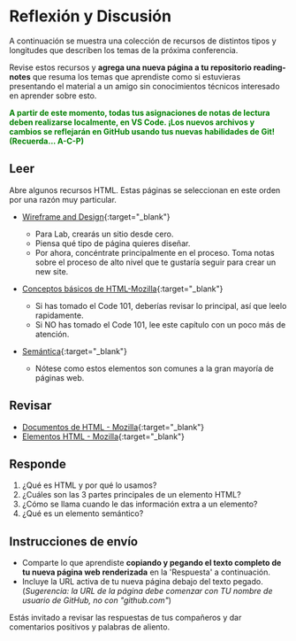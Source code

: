 # Reflexión y Discusión

A continuación se muestra una colección de recursos de distintos tipos y longitudes que describen los temas de la próxima conferencia.

Revise estos recursos y **agrega una nueva página a tu repositorio reading-notes** que resuma los temas que aprendiste como si estuvieras presentando el material a un amigo sin conocimientos técnicos interesado en aprender sobre esto.

<strong style="color: green">A partir de este momento, todas tus asignaciones de notas de lectura deben realizarse localmente, en VS Code. ¡Los nuevos archivos y cambios se reflejarán en GitHub usando tus nuevas habilidades de Git! (Recuerda... A-C-P)</strong>

## Leer

Abre algunos recursos HTML. Estas páginas se seleccionan en este orden por una razón muy particular.

* [Wireframe and Design](https://careerfoundry.com/en/blog/ux-design/how-to-create-your-first-wireframe/){:target="_blank"}
   * Para Lab, crearás un sitio desde cero.
   * Piensa qué tipo de página quieres diseñar.
   * Por ahora, concéntrate principalmente en el proceso. Toma notas sobre el proceso de alto nivel que te gustaría seguir para crear un new site.

* [Conceptos básicos de HTML-Mozilla](https://developer.mozilla.org/es/docs/Learn/Getting_started_with_the_web/HTML_basics){:target="_blank"}
   * Si has tomado el Code 101, deberías revisar lo principal, así que leelo rapidamente.
   * Si NO has tomado el Code 101, lee este capítulo con un poco más de atención.

* [Semántica](https://developer.mozilla.org/en-US/docs/Glossary/Semantics){:target="_blank"}
   * Nótese como estos elementos son comunes a la gran mayoría de páginas web.

## Revisar

* [Documentos de HTML - Mozilla](https://developer.mozilla.org/es/docs/Web/HTML){:target="_blank"}
* [Elementos HTML - Mozilla](https://developer.mozilla.org/es/docs/Web/HTML/Element){:target="_blank"}

## Responde

1. ¿Qué es HTML y por qué lo usamos?
2. ¿Cuáles son las 3 partes principales de un elemento HTML?
3. ¿Cómo se llama cuando le das información extra a un elemento?
4. ¿Qué es un elemento semántico?

## Instrucciones de envío

* Comparte lo que aprendiste **copiando y pegando el texto completo de tu nueva página web renderizada** en la 'Respuesta' a continuación.
* Incluye la URL activa de tu nueva página debajo del texto pegado. (*Sugerencia: la URL de la página debe comenzar con TU nombre de usuario de GitHub, no con "github.com"*)

Estás invitado a revisar las respuestas de tus compañeros y dar comentarios positivos y palabras de aliento.
